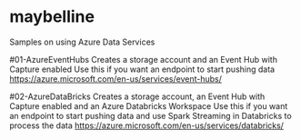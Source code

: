 # maybelline
Samples on using Azure Data Services

#01-AzureEventHubs
Creates a storage account and an Event Hub with Capture enabled
Use this if you want an endpoint to start pushing data
https://azure.microsoft.com/en-us/services/event-hubs/

#02-AzureDataBricks
Creates a storage account, an Event Hub with Capture enabled and an Azure Databricks Workspace
Use this if you want an endpoint to start pushing data and use Spark Streaming in Databricks to process the data
https://azure.microsoft.com/en-us/services/databricks/


